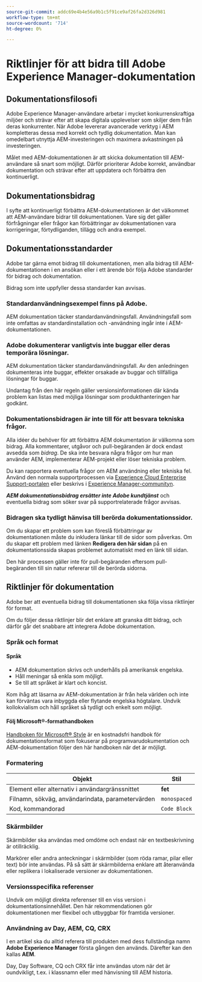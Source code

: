 ```yaml
---
source-git-commit: addc69e4b4e56a9b1c5f91ce9af26fa2d326d981
workflow-type: tm+mt
source-wordcount: '714'
ht-degree: 0%

---
```

# Riktlinjer för att bidra till Adobe Experience Manager-dokumentation

## Dokumentationsfilosofi

Adobe Experience Manager-användare arbetar i mycket konkurrenskraftiga miljöer och strävar efter att skapa digitala upplevelser som skiljer dem från deras konkurrenter. När Adobe levererar avancerade verktyg i AEM kompletteras dessa med korrekt och tydlig dokumentation. Man kan omedelbart utnyttja AEM-investeringen och maximera avkastningen på investeringen.

Målet med AEM-dokumentationen är att skicka dokumentation till AEM-användare så snart som möjligt. Därför prioriterar Adobe korrekt, användbar dokumentation och strävar efter att uppdatera och förbättra den kontinuerligt.

## Dokumentationsbidrag

I syfte att kontinuerligt förbättra AEM-dokumentationen är det välkommet att AEM-användare bidrar till dokumentationen. Vare sig det gäller förfrågningar eller frågor kan förbättringar av dokumentationen vara korrigeringar, förtydliganden, tillägg och andra exempel.

## Dokumentationsstandarder

Adobe tar gärna emot bidrag till dokumentationen, men alla bidrag till AEM-dokumentationen i en ansökan eller i ett ärende bör följa Adobe standarder för bidrag och dokumentation.

Bidrag som inte uppfyller dessa standarder kan avvisas.

### Standardanvändningsexempel finns på Adobe.

AEM dokumentation täcker standardanvändningsfall. Användningsfall som inte omfattas av standardinstallation och -användning ingår inte i AEM-dokumentationen.

### Adobe dokumenterar vanligtvis inte buggar eller deras temporära lösningar.

AEM dokumentation täcker standardanvändningsfall. Av den anledningen dokumenteras inte buggar, effekter orsakade av buggar och tillfälliga lösningar för buggar.

Undantag från den här regeln gäller versionsinformationen där kända problem kan listas med möjliga lösningar som produkthanteringen har godkänt.

### Dokumentationsbidragen är inte till för att besvara tekniska frågor.

Alla idéer du behöver för att förbättra AEM dokumentation är välkomna som bidrag. Alla kommentarer, utgåvor och pull-begäranden är dock endast avsedda som *bidrag*. De ska inte besvara några frågor om hur man använder AEM, implementerar AEM-projekt eller löser tekniska problem.

Du kan rapportera eventuella frågor om AEM användning eller tekniska fel. Använd den normala supportprocessen via [Experience Cloud Enterprise Support-portalen](https://experienceleague.adobe.com/sv?support-solution=General#support) eller beskrivs i [Experience Manager-communityn](https://experienceleaguecommunities.adobe.com/t5/adobe-experience-manager/ct-p/adobe-experience-manager-community).

***AEM dokumentationsbidrag ersätter inte Adobe kundtjänst*** och eventuella bidrag som söker svar på supportrelaterade frågor avvisas.

### Bidragen ska tydligt hänvisa till berörda dokumentationssidor.

Om du skapar ett problem som kan föreslå förbättringar av dokumentationen måste du inkludera länkar till de sidor som påverkas. Om du skapar ett problem med länken **Redigera den här sidan** på en dokumentationssida skapas problemet automatiskt med en länk till sidan.

Den här processen gäller inte för pull-begäranden eftersom pull-begäranden till sin natur refererar till de berörda sidorna.

## Riktlinjer för dokumentation

Adobe ber att eventuella bidrag till dokumentationen ska följa vissa riktlinjer för format.

Om du följer dessa riktlinjer blir det enklare att granska ditt bidrag, och därför går det snabbare att integrera Adobe dokumentation.

### Språk och format

#### Språk

* AEM dokumentation skrivs och underhålls på amerikansk engelska.
* Håll meningar så enkla som möjligt.
* Se till att språket är klart och koncist.

Kom ihåg att läsarna av AEM-dokumentation är från hela världen och inte kan förväntas vara inbyggda eller flytande engelska högtalare. Undvik kollokvialism och håll språket så tydligt och enkelt som möjligt.

#### Följ Microsoft®-formathandboken

[Handboken för Microsoft® Style](https://learn.microsoft.com/en-us/style-guide/welcome/) är en kostnadsfri handbok för dokumentationsformat som fokuserar på programvarudokumentation och AEM-dokumentation följer den här handboken när det är möjligt.

### Formatering

| Objekt | Stil |
|---|---|
| Element eller alternativ i användargränssnittet | **fet** |
| Filnamn, sökväg, användarindata, parametervärden | `monospaced` |
| Kod, kommandorad | ```Code Block``` |

### Skärmbilder

Skärmbilder ska användas med omdöme och endast när en textbeskrivning är otillräcklig.

Markörer eller andra anteckningar i skärmbilder (som röda ramar, pilar eller text) bör inte användas. På så sätt är skärmbilderna enklare att återanvända eller replikera i lokaliserade versioner av dokumentationen.

### Versionsspecifika referenser

Undvik om möjligt direkta referenser till en viss version i dokumentationsinnehållet. Den här rekommendationen gör dokumentationen mer flexibel och utbyggbar för framtida versioner.

### Användning av Day, AEM, CQ, CRX

I en artikel ska du alltid referera till produkten med dess fullständiga namn **Adobe Experience Manager** första gången den används. Därefter kan den kallas **AEM**.

Day, Day Software, CQ och CRX får inte användas utom när det är oundvikligt, t.ex. i klassnamn eller med hänvisning till AEM historia.
